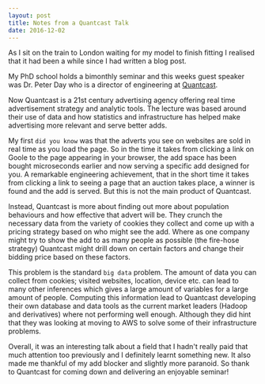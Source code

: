 ```yaml
---
layout: post
title: Notes from a Quantcast Talk 
date: 2016-12-02
---
```



As I sit on the train to London waiting for my model to finish fitting I realised that it had been a while since I had written a blog post. 

My PhD school holds a bimonthly seminar and this weeks guest speaker was Dr. Peter Day who is a director of engineering at [Quantcast](www.quantcast.com). 

Now Quantcast is a 21st century advertising agency offering real time advertisement strategy and analytic tools. The lecture was based around their use of data and how statistics and infrastructure has helped make advertising more relevant and serve better adds. 

My first `did you know` was that the adverts you see on websites are sold in real time as you load the page. So in the time it takes from clicking a link on Goole to the page appearing in your browser, the add space has been bought microseconds earlier and now serving a specific add designed for you. A remarkable engineering achievement, that in the short time it takes from clicking a link to seeing a page that an auction takes place, a winner is found and the add is served. But this is not the main product of Quantcast. 

Instead, Quantcast is more about finding out more about population behaviours and how effective that advert will be. They crunch the necessary data from the variety of cookies they collect and come up with a pricing strategy based on who might see the add. Where as one company might try to show the add to as many people as possible (the fire-hose strategy) Quantcast might drill down on certain factors and change their bidding price based on these factors. 

This problem is the standard `big data` problem. The amount of data you can collect from cookies; visited websites, location, device etc. can lead to many other inferences which gives a large amount of variables for a large amount of people. Computing this information lead to Quantcast developing their own database and data tools as the current market leaders (Hadoop and derivatives) where not performing well enough. Although they did hint that they was looking at moving to AWS to solve some of their infrastructure problems. 


Overall, it was an interesting talk about a field that I hadn't really paid that much attention too previously and I definitely learnt something new. It also made me thankful of my add blocker and slightly more paranoid. So thank to Quantcast for coming down and delivering an enjoyable seminar!
